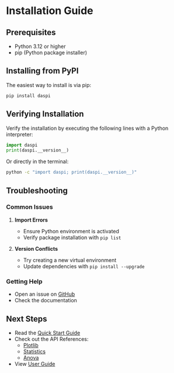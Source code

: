 
# Installation Guide

## Prerequisites

- Python 3.12 or higher
- pip (Python package installer)

## Installing from PyPI

The easiest way to install is via pip:

``` bash
pip install daspi
```

## Verifying Installation

Verify the installation by executing the following lines with a Python interpreter:

``` py
import daspi
print(daspi.__version__)
```

Or directly in the terminal:

``` bash
python -c "import daspi; print(daspi.__version__)" 
```

## Troubleshooting

### Common Issues

1. **Import Errors**
    - Ensure Python environment is activated
    - Verify package installation with `pip list`

2. **Version Conflicts**
    - Try creating a new virtual environment
    - Update dependencies with `pip install --upgrade`

### Getting Help

- Open an issue on [GitHub](https://github.com/j4ggr/DaSPi/issues)
- Check the documentation

## Next Steps

- Read the [Quick Start Guide](index.md)
- Check out the API References:
    - [Plotlib](../plotlib/chart/index.md)
    - [Statistics](../statistics/hypothesis/index.md)
    - [Anova](../anova/index.md)
- View [User Guide](../guides/index.md)
